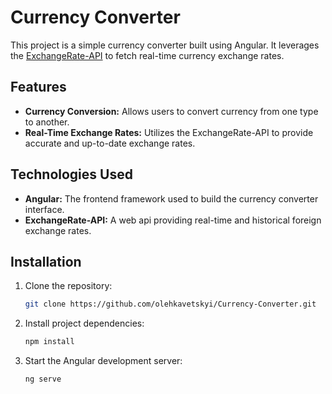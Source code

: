 # Currency Converter

This project is a simple currency converter built using Angular. It leverages the [ExchangeRate-API](https://app.exchangerate-api.com/) to fetch real-time currency exchange rates.

## Features

- **Currency Conversion:** Allows users to convert currency from one type to another.
- **Real-Time Exchange Rates:** Utilizes the ExchangeRate-API to provide accurate and up-to-date exchange rates.

## Technologies Used

- **Angular:** The frontend framework used to build the currency converter interface.
- **ExchangeRate-API:** A web api providing real-time and historical foreign exchange rates.

## Installation

1. Clone the repository:

   ```bash
   git clone https://github.com/olehkavetskyi/Currency-Converter.git

2. Install project dependencies:

   ```bash
   npm install

3. Start the Angular development server:

    ```bash
    ng serve